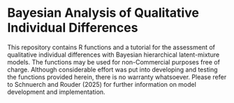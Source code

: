 # Bayesian Analysis of Qualitative Individual Differences

This repository contains R functions and a tutorial for the assessment of qualitative individual differences with Bayesian hierarchical latent-mixture models. The functions may be used for non-Commercial purposes free of charge. Although considerable effort was put into developing and testing the functions provided herein, there is no warranty whatsoever. Please refer to Schnuerch and Rouder (2025) for further information on model development and implementation.